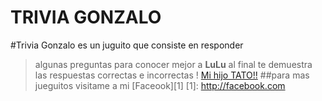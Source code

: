 TRIVIA GONZALO
==============
#Trivia Gonzalo es un juguito que consiste en responder
>algunas preguntas para conocer mejor a **LuLu**
>al final te demuestra las respuestas correctas e incorrectas
! [Mi hijo TATO!!](img/tato.jpg)
##para mas jueguitos visitame a mi [Faceook][1]
[1]: http://facebook.com
